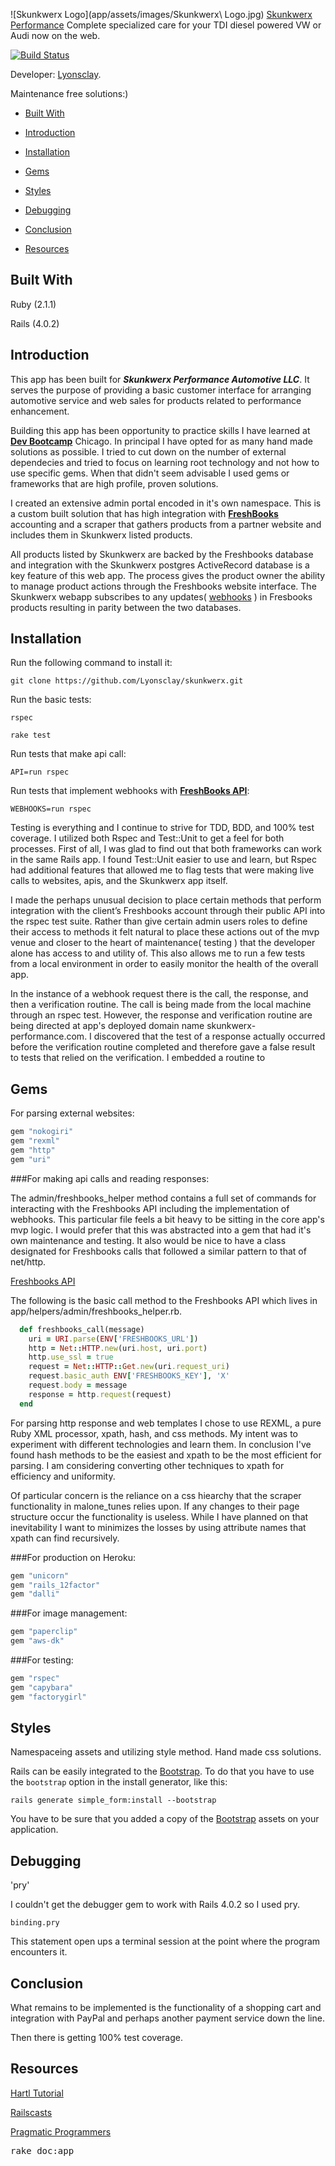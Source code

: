 ![Skunkwerx Logo](app/assets/images/Skunkwerx\ Logo.jpg)
[Skunkwerx Performance](http://www.skunkwerx-performance.com/) Complete specialized care for your TDI diesel powered VW or Audi now on the web.

[![Build Status](https://travis-ci.org/Lyonsclay/skunkwerx.svg?branch=master)](https://travis-ci.org/Lyonsclay/skunkwerx)

Developer: [Lyonsclay](http://wonkitnow.tumblr.com).

Maintenance free solutions:)

* [Built With](#built_with)

* [Introduction](#introduction)

* [Installation](#installation)

* [Gems](#gems)

* [Styles](#styles)

* [Debugging](#debugging)

* [Conclusion](#conclusion)

* [Resources](#resources)

## Built With

Ruby (2.1.1)

Rails (4.0.2)

## Introduction

This app has been built for ***Skunkwerx Performance Automotive LLC***. It serves the purpose of providing a basic customer interface for arranging automotive service and web sales for products related to performance enhancement.

Building this app has been opportunity to practice skills I have learned at **[Dev Bootcamp](http://devbootcamp.com/learn-more/)** Chicago. In principal I have opted for as many hand made solutions as possible. I tried to cut down on the number of external dependecies and tried to focus on learning root technology and not how to use specific gems. When that didn't seem advisable I used gems or frameworks that are high profile, proven solutions.

I created an extensive admin portal encoded in it's own namespace. This is a custom built solution that has high integration with **[FreshBooks](http://www.freshbooks.com/index-st.php)** accounting and a scraper that gathers products from a partner website and includes them in Skunkwerx listed products.

All products listed by Skunkwerx are backed by the Freshbooks database and integration with the Skunkwerx postgres ActiveRecord database is a key feature of this web app. The process gives the product owner the ability to manage product actions through the Freshbooks website interface. The Skunkwerx webapp subscribes to any updates( [webhooks](http://en.wikipedia.org/wiki/Webhook) ) in Fresbooks products resulting in parity between the two databases.

## Installation

Run the following command to install it:

```console
git clone https://github.com/Lyonsclay/skunkwerx.git
```

Run the basic tests:

```console
rspec
```

```console
rake test
```

Run tests that make api call:

```console
API=run rspec
```

Run tests that implement webhooks with **[FreshBooks API](http://developers.freshbooks.com)**:

```console
WEBHOOKS=run rspec
```

Testing is everything and I continue to strive for TDD, BDD, and 100% test coverage. I utilized both Rspec and Test::Unit to get a feel for both processes. First of all, I was glad to find out that both frameworks can work in the same Rails app. I found Test::Unit easier to use and learn, but Rspec had additional features that allowed me to flag tests that were making live calls to websites, apis, and the Skunkwerx app itself.

I made the perhaps unusual decision to place certain methods that perform integration with the client’s Freshbooks account through their public API into the rspec test suite. Rather than give certain admin users roles to define their access to methods it felt natural to place these actions  out of the mvp venue and closer to the heart of maintenance( testing ) that the developer alone has access to and utility of. This also allows me to run a few tests from a local environment in order to easily monitor the health of the overall app.

In the instance of a webhook request there is the call, the response, and then a verification routine. The call is being made from the local machine through an rspec test. However, the response and verification routine are being directed at app's deployed domain name skunkwerx-performance.com. I discovered that the test of a response actually occurred before the verification routine completed and therefore gave a false result to tests that relied on the verification. I embedded a routine to

## Gems

For parsing external websites:

```ruby
gem "nokogiri"
gem "rexml"
gem "http"
gem "uri"
```

###For making api calls and reading responses:

The admin/freshbooks_helper method contains a full set of commands for interacting with the Freshbooks API including the implementation of webhooks. This particular file feels a bit heavy to be sitting in the core app's mvp logic. I would prefer that this was abstracted into a gem that had it's own maintenance and testing. It also would be nice to have a class designated for Freshbooks calls that followed a similar pattern to that of net/http.

[Freshbooks API](http://developers.freshbooks.com)

The following is the basic call method to the Freshbooks API which lives in app/helpers/admin/freshbooks_helper.rb.

```ruby
  def freshbooks_call(message)
    uri = URI.parse(ENV['FRESHBOOKS_URL'])
    http = Net::HTTP.new(uri.host, uri.port)
    http.use_ssl = true
    request = Net::HTTP::Get.new(uri.request_uri)
    request.basic_auth ENV['FRESHBOOKS_KEY'], 'X'
    request.body = message
    response = http.request(request)
  end
```

For parsing http response and web templates I chose to use  REXML, a pure Ruby XML processor, xpath, hash, and css methods. My intent was to experiment with different technologies and learn them. In conclusion I've found hash methods to be the easiest and xpath to be the most efficient for parsing. I am considering converting other techniques to xpath for efficiency and uniformity.

Of particular concern is the reliance on a css hiearchy that the scraper functionality in malone_tunes relies upon. If any changes to their page structure occur the functionality is useless. While I have planned on that inevitability I want to minimizes the losses by using attribute names that xpath can find recursively.

###For production on Heroku:

```ruby
gem "unicorn"
gem "rails_12factor"
gem "dalli"
```

###For image management:

```ruby
gem "paperclip"
gem "aws-dk"
```

###For testing:

```ruby
gem "rspec"
gem "capybara"
gem "factorygirl"
```

## Styles

Namespaceing assets and utilizing style method. Hand made css solutions.

Rails can be easily integrated to the [Bootstrap](http://getbootstrap.com/).
To do that you have to use the `bootstrap` option in the install generator, like this:

```console
rails generate simple_form:install --bootstrap
```

You have to be sure that you added a copy of the [Bootstrap](http://getbootstrap.com/)
assets on your application.

## Debugging

'pry'

I couldn't get the debugger gem to work with Rails 4.0.2 so I used pry.

```console
binding.pry
```

This statement open ups a terminal session at the point where the program encounters it.

## Conclusion

What remains to be implemented is the functionality of a shopping cart and integration with PayPal and perhaps another payment service down the line.

Then there is getting 100% test coverage.

## Resources

[Hartl Tutorial](http://www.railstutorial.org/book)

[Railscasts](http://railscasts.com/episodes/275-how-i-test)

[Pragmatic Programmers](http://pragprog.com/book/rails4/agile-web-development-with-rails-4)

<tt>rake doc:app</tt>